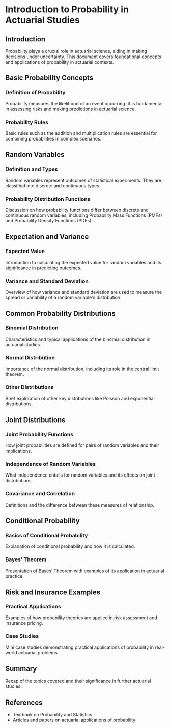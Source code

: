 # Introduction to Probability in Actuarial Studies

## Introduction
Probability plays a crucial role in actuarial science, aiding in making decisions under uncertainty. This document covers foundational concepts and applications of probability in actuarial contexts.

## Basic Probability Concepts

### Definition of Probability
Probability measures the likelihood of an event occurring. It is fundamental in assessing risks and making predictions in actuarial science.

### Probability Rules
Basic rules such as the addition and multiplication rules are essential for combining probabilities in complex scenarios.

## Random Variables

### Definition and Types
Random variables represent outcomes of statistical experiments. They are classified into discrete and continuous types.

### Probability Distribution Functions
Discussion on how probability functions differ between discrete and continuous random variables, including Probability Mass Functions (PMFs) and Probability Density Functions (PDFs).

## Expectation and Variance

### Expected Value
Introduction to calculating the expected value for random variables and its significance in predicting outcomes.

### Variance and Standard Deviation
Overview of how variance and standard deviation are used to measure the spread or variability of a random variable's distribution.

## Common Probability Distributions

### Binomial Distribution
Characteristics and typical applications of the binomial distribution in actuarial studies.

### Normal Distribution
Importance of the normal distribution, including its role in the central limit theorem.

### Other Distributions
Brief exploration of other key distributions like Poisson and exponential distributions.

## Joint Distributions

### Joint Probability Functions
How joint probabilities are defined for pairs of random variables and their implications.

### Independence of Random Variables
What independence entails for random variables and its effects on joint distributions.

### Covariance and Correlation
Definitions and the difference between these measures of relationship.

## Conditional Probability

### Basics of Conditional Probability
Explanation of conditional probability and how it is calculated.

### Bayes’ Theorem
Presentation of Bayes’ Theorem with examples of its application in actuarial practice.

## Risk and Insurance Examples

### Practical Applications
Examples of how probability theories are applied in risk assessment and insurance pricing.

### Case Studies
Mini case studies demonstrating practical applications of probability in real-world actuarial problems.

## Summary
Recap of the topics covered and their significance in further actuarial studies.

## References
- Textbook on Probability and Statistics
- Articles and papers on actuarial applications of probability
